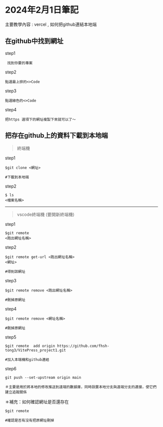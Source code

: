 # 2024年2月1日筆記
主要教學內容 : vercel , 如何把github連結本地端

## 在github中找到網址
step1
```
 找到你要的專案
```
step2 
``` 
點選最上排的<>Code
```
step3
``` 
點選綠色的<>Code
```
step4
```
把https 選項下的網址複製下來就可以了～
```

## 把存在github上的資料下載到本地端
>終端機

step1
```
$git clone <網址> 

#下載到本地端
```
step2
```
$ ls 
<檔案名稱>
```
---
>vscode終端機 (要開新終端機)

step1
```
$git remote
<跑出網址名稱>
```
step2
```
$git remote get-url <跑出網址名稱>
<網址>

#得到該網址
```
step3
```
$git remote remove <跑出網址名稱>

#刪掉原網址
```
step4
```
$git remote remove <網址名稱>

#刪掉原網址
```
step5
```
$git remote  add origin https://github.com/fhsh-tong3/VitePress_project1.git

#加入本端機和github連結
```
step6
```
git push --set-upstream origin main

＃主要是用於將本地的修改推送到遠端的數據庫，同時設置本地分支與遠端分支的連接，使它們建立追蹤關係
```
＊補充：如何確認網址是否還存在
```
$git remote

#確認是否有沒有把原網址刪掉
```